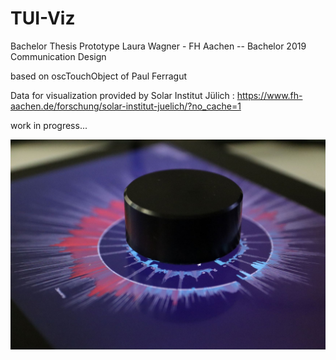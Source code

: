 # TUI-Viz
Bachelor Thesis Prototype Laura Wagner -  FH Aachen -- Bachelor 2019 Communication Design

based on oscTouchObject of Paul Ferragut 

Data for visualization provided by Solar Institut Jülich : https://www.fh-aachen.de/forschung/solar-institut-juelich/?no_cache=1

work in progress...


![](20190521202334_IMG_0304.JPG)
